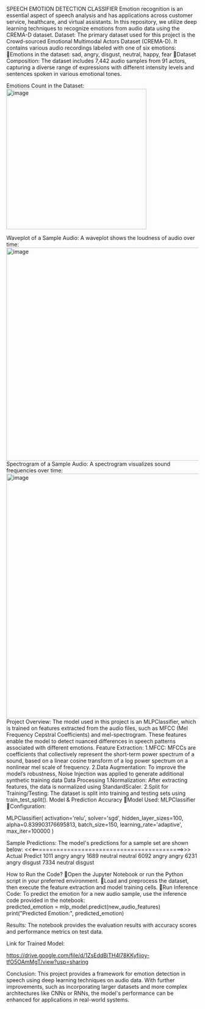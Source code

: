 SPEECH EMOTION DETECTION CLASSIFIER
Emotion recognition is an essential aspect of speech analysis and has applications across customer service, healthcare, and virtual assistants. In this repository, we utilize deep learning techniques to recognize emotions from audio data using the CREMA-D dataset.
Dataset:
The primary dataset used for this project is the Crowd-sourced Emotional Multimodal Actors Dataset (CREMA-D). It contains various audio recordings labeled with one of six emotions:
Emotions in the dataset: sad, angry, disgust, neutral, happy, fear
Dataset Composition: The dataset includes 7,442 audio samples from 91 actors, capturing a diverse range of expressions with different intensity levels and sentences spoken in various emotional tones.

Emotions Count in the Dataset:
<img width="367" alt="image" src="https://github.com/user-attachments/assets/4c528105-aa24-49e9-8bc0-1722e7518011" />


Waveplot of a Sample Audio:
A waveplot shows the loudness of audio over time: 
<img width="557" alt="image" src="https://github.com/user-attachments/assets/ed3ae3da-d4ca-4816-83a2-fdd57491d61b" />
Spectrogram of a Sample Audio:
A spectrogram visualizes sound frequencies over time: 
<img width="640" alt="image" src="https://github.com/user-attachments/assets/05080e90-6fc8-41d8-8c9a-9d0350ccc1d3" />
Project Overview:
The model used in this project is an MLPClassifier, which is trained on features extracted from the audio files, such as MFCC (Mel Frequency Cepstral Coefficients) and mel-spectrogram. These features enable the model to detect nuanced differences in speech patterns associated with different emotions.
Feature Extraction:
1.MFCC: MFCCs are coefficients that collectively represent the short-term power spectrum of a sound, based on a linear cosine transform of a log power spectrum on a nonlinear mel scale of frequency.
2.Data Augmentation: To improve the model’s robustness, Noise Injection was applied to generate additional synthetic training data
Data Processing
1.Normalization: After extracting features, the data is normalized using StandardScaler.
2.Split for Training/Testing: The dataset is split into training and testing sets using train_test_split().
Model & Prediction Accuracy
Model Used: MLPClassifier
Configuration:

MLPClassifier(
    activation='relu',
    solver='sgd',
    hidden_layer_sizes=100,
    alpha=0.839903176695813,
    batch_size=150,
    learning_rate='adaptive',
    max_iter=100000
)





Sample Predictions:
The model's predictions for a sample set are shown below:
<<<===========================================>>>
       Actual  Predict
1011    angry    angry
1689  neutral  neutral
6092    angry    angry
6231    angry  disgust
7334  neutral  disgust

How to Run the Code?
Open the Jupyter Notebook or run the Python script in your preferred environment.
Load and preprocess the dataset, then execute the feature extraction and model training cells.
Run Inference Code: To predict the emotion for a new audio sample, use the inference code provided in the notebook:   
  predicted_emotion = mlp_model.predict(new_audio_features)
  print("Predicted Emotion:", predicted_emotion)

Results: The notebook provides the evaluation results with accuracy scores and performance metrics on test data.



Link for Trained Model:

https://drive.google.com/file/d/1ZsEddBiTH4l78KKyfiioy-tfO5OAmMgT/view?usp=sharing

  





Conclusion:
This project provides a framework for emotion detection in speech using deep learning techniques on audio data. With further improvements, such as incorporating larger datasets and more complex architectures like CNNs or RNNs, the model's performance can be enhanced for applications in real-world systems.

